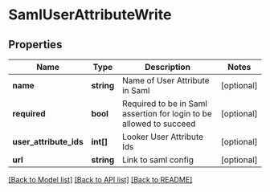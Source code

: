 # SamlUserAttributeWrite

## Properties
Name | Type | Description | Notes
------------ | ------------- | ------------- | -------------
**name** | **string** | Name of User Attribute in Saml | [optional] 
**required** | **bool** | Required to be in Saml assertion for login to be allowed to succeed | [optional] 
**user_attribute_ids** | **int[]** | Looker User Attribute Ids | [optional] 
**url** | **string** | Link to saml config | [optional] 

[[Back to Model list]](../README.md#documentation-for-models) [[Back to API list]](../README.md#documentation-for-api-endpoints) [[Back to README]](../README.md)


